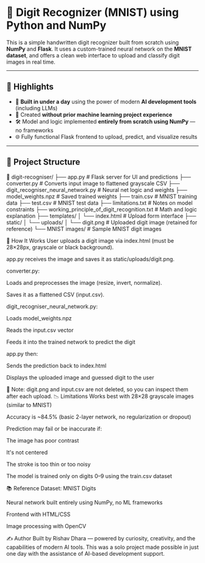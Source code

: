 # 🔢 Digit Recognizer (MNIST) using Python and NumPy

This is a simple handwritten digit recognizer built from scratch using **NumPy** and **Flask**. It uses a custom-trained neural network on the **MNIST dataset**, and offers a clean web interface to upload and classify digit images in real time.

---

## 🌟 Highlights

- 🧠 **Built in under a day** using the power of modern **AI development tools** (including LLMs)
- 🚀 Created **without prior machine learning project experience**
- 🛠️ Model and logic implemented **entirely from scratch using NumPy** — no frameworks
- 🌐 Fully functional Flask frontend to upload, predict, and visualize results

---

## 📂 Project Structure

📁 digit-recogniser/
├── app.py # Flask server for UI and predictions
├── converter.py # Converts input image to flattened grayscale CSV
├── digit_recogniser_neural_network.py # Neural net logic and weights
├── model_weights.npz # Saved trained weights
├── train.csv # MNIST training data
├── test.csv # MNIST test data
├── limitations.txt # Notes on model constraints
├── working_principle_of_digit_recognition.txt # Math and logic explanation
├── templates/
│ └── index.html # Upload form interface
├── static/
│ └── uploads/
│ └── digit.png # Uploaded digit image (retained for reference)
└── MNIST images/ # Sample MNIST digit images

🚀 How It Works
User uploads a digit image via index.html (must be 28×28px, grayscale or black background).

app.py receives the image and saves it as static/uploads/digit.png.

converter.py:

Loads and preprocesses the image (resize, invert, normalize).

Saves it as a flattened CSV (input.csv).

digit_recogniser_neural_network.py:

Loads model_weights.npz

Reads the input.csv vector

Feeds it into the trained network to predict the digit

app.py then:

Sends the prediction back to index.html

Displays the uploaded image and guessed digit to the user

📌 Note: digit.png and input.csv are not deleted, so you can inspect them after each upload.
📉 Limitations
Works best with 28×28 grayscale images (similar to MNIST)

Accuracy is ~84.5% (basic 2-layer network, no regularization or dropout)

Prediction may fail or be inaccurate if:

The image has poor contrast

It's not centered

The stroke is too thin or too noisy

The model is trained only on digits 0–9 using the train.csv dataset

📚 Reference
Dataset: MNIST Digits

Neural network built entirely using NumPy, no ML frameworks

Frontend with HTML/CSS

Image processing with OpenCV

✍️ Author
Built by Rishav Dhara — powered by curiosity, creativity, and the capabilities of modern AI tools.
This was a solo project made possible in just one day with the assistance of AI-based development support.

